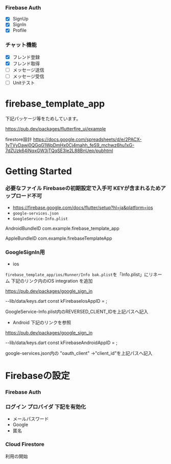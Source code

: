 ### Firebase Auth
- [x] SignUp
- [x] SignIn
- [x] Profile
### チャット機能
- [x] フレンド登録
- [x] フレンド取得
- [ ] メッセージ送信
- [ ] メッセージ受信
- [ ] Unitテスト

# firebase_template_app
下記パッケージ等をためしています。

https://pub.dev/packages/flutterfire_ui/example

firestore設計
https://docs.google.com/spreadsheets/d/e/2PACX-1vTVyDawj0QGqG1WpDmHx0Cj4mahh_feS9_mchwz6hu1xG-7dZUzk64iNqxGW3jTQqSE3le2L88BnUep/pubhtml

# Getting Started

### 必要なファイル Firebaseの初期設定で入手可 KEYが含まれるためアップロード不可
- https://firebase.google.com/docs/flutter/setup?hl=ja&platform=ios
- `google-services.json`
- `GoogleService-Info.plist`

AndroidBundleID
com.example.firebase_template_app

AppleBundleID
com.example.firebaseTemplateApp


### GoogleSignIn用
- ios

`firebase_template_app/ios/Runner/Info bak.plist`を「Info.plist」にリネーム
下記のリンク内のiOS integration を追加

https://pub.dev/packages/google_sign_in

--lib/data/keys.dart
const kFirebaseIosAppID =   ;

GoogleService-Info.plist内のREVERSED_CLIENT_IDを上記パスへ記入


- Android
下記のリンクを参照

https://pub.dev/packages/google_sign_in

--lib/data/keys.dart
const kFirebaseAndroidAppID = ;

google-services.json内の  "oauth_client" →"client_id"を上記パスへ記入

# Firebaseの設定
### Firebase Auth
### ログイン プロバイダ 下記を有効化
- メールパスワード
- Google
- 匿名 
### Cloud Firestore
利用の開始

